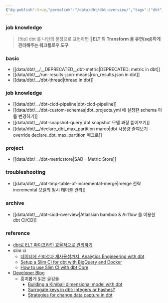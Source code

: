 ```yaml
---
{"dg-publish":true,"permalink":"/data/dbt/dbt-overview/","tags":["dbt","overview"],"dgShowBacklinks":true,"dgLinkPreview":true}
---
```




### job knowledge


> [!tip] dbt 를  나만의 문장으로 표현하면
> **ELT 의 Transform 을 유연(sql)하게 관리해주는 워크플로우 도구**

### basic


- [[data/dbt/__/__DEPRECATED__dbt-metric\|DEPRECATED: metric in dbt]]
- [[data/dbt/__/run-results-json-means\|run_results.json in dbt]]
- [[data/dbt/__/dbt-thread\|thread in dbt]]


### job knowledge


- [[data/dbt/__/dbt-cicd-pipeline\|dbt-cicd-pipeline]]
- [[data/dbt/__/dbt-custom-schemas\|dbt_projects.yml 에 설정한 schema 이름 변경하기]]
- [[data/dbt/__/dbt-snapshot-query\|dbt snapshot 모델 과정 뜯어보기]]
- [[data/dbt/__/declare_dbt_max_partition marco\|dbt 사용량 줄여보기 - override declare_dbt_max_partition 매크로]]


### project


- [[data/dbt/__/dbt-metricstore\|SAD - Metric Store]]

### troubleshooting


- [[data/dbt/__/dbt-tmp-table-of-incremental-merge\|merge 전략 incremental 모델의 임시 테이블 관리]]


### archive


- [[data/dbt/__/dbt-cicd-overview\|Atlassian bamboo & Airflow 를 이용한 dbt CI/CD]]


### reference


- [dbt로 ELT 파이프라인 효율적으로 관리하기](https://www.humphreyahn.dev/blog/efficient-elt-pipelines-with-dbt)
- slim ci
    - [데이터에 신뢰성과 재사용성까지, Analytics Engineering with dbt](https://tech.socarcorp.kr/data/2022/07/25/analytics-engineering-with-dbt.html)
    - [Setup a Slim CI for dbt with BigQuery and Docker](https://medium.com/teads-engineering/setup-a-slim-ci-for-dbt-with-bigquery-and-docker-ce8e0a1a38f)
    - [How to use Slim CI with dbt Core](https://www.vantage-ai.com/blog/how-to-use-slim-ci-with-dbt-core)
- [Developer Blog](https://docs.getdbt.com/blog)
    - 흥미롭게 읽은 글감들
        - [Building a Kimball dimensional model with dbt](https://docs.getdbt.com/blog/kimball-dimensional-model)
        - [Surrogate keys in dbt: Integers or hashes?](https://docs.getdbt.com/blog/managing-surrogate-keys)
        - [Strategies for change data capture in dbt](https://docs.getdbt.com/blog/change-data-capture)
